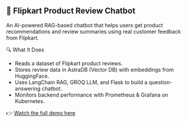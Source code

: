 ## 🛒 Flipkart Product Review Chatbot

An AI-powered RAG-based chatbot that helps users get product recommendations and review summaries using real customer feedback from Flipkart.

🔍 What It Does
- Reads a dataset of Flipkart product reviews.
- Stores review data in AstraDB (Vector DB) with embeddings from HuggingFace.
- Uses LangChain RAG, GROQ LLM, and Flask to build a question-answering chatbot.
- Monitors backend performance with Prometheus & Grafana on Kubernetes.

👉 [Watch the full demo here](https://github.com/Ananya-Bohare/FLIPKART-product-recommender/raw/main/Implementation.mp4)
